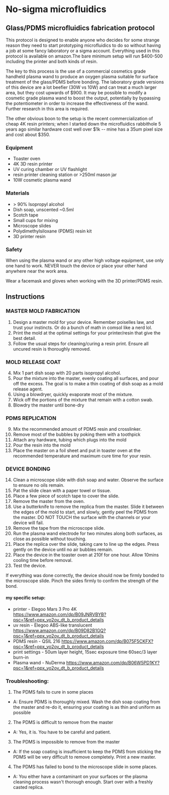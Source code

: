 # No-sigma microfluidics

## Glass/PDMS microfluidics fabrication protocol


This protocol is designed to enable anyone who decides for some strange reason they need to start prototyping microfluidics to do so without having a job at some fancy laboratory or a sigma account. Everything used in this protocol is available on amazon.The bare minimum setup will run $400-500 including the printer and both kinds of resin. 

The key to this process is the use of a commercial cosmetics grade handheld plasma wand to produce an oxygen plasma suitable for surface treatment of the glass/PDMS before bonding. The laboratory grade versions of this device are a lot beefier (30W vs 10W) and can treat a much larger area, but they cost upwards of $900. It may be possible to modify a cosmetic grade plasma wand to boost the output, potentially by bypassing the potentiometer in order to increase the effectiveness of the wand. Further research in this area is required.

The other obvious boon to the setup is the recent commercialization of cheap 4K resin printers; when I started down the microfluidics rabbithole 5 years ago similar hardware cost well over $1k -- mine has a 35um pixel size and cost about $350.


### Equipment

- Toaster oven
- 4K 3D resin printer
- UV curing chamber or UV flashlight
- resin printer cleaning station or >250ml mason jar
- 10W cosmetic plasma wand

### Materials

- \> 90% Isopropyl alcohol
- Dish soap, unscented ~0.5ml
- Scotch tape
- Small cups for mixing
- Microscope slides
- Polydimethylsiloxane (PDMS) resin kit
- 3D printer resin

### Safety

When using the plasma wand or any other high voltage equipment, use only one hand to work. NEVER touch the device or place your other hand anywhere near the work area.

Wear a facemask and gloves when working with the 3D printer/PDMS resin.

## Instructions

### MASTER MOLD FABRICATION
1. Design a master mold for your device. Remember poiselles law, and trust your instincts. Or do a bunch of math in comsol like a nerd lol.
2. Print the mold at the optimal settings for your printer/resin that give the best detail.
3. Follow the usual steps for cleaning/curing a resin print. Ensure all uncured resin is thoroughly removed.

### MOLD RELEASE COAT
4. Mix 1 part dish soap with 20 parts isopropyl alcohol.
5. Pour the mixture into the master, evenly coating all surfaces, and pour off the excess. The goal is to make a thin coating of dish soap as a mold release agent.
6. Using a blowdryer, quickly evaporate most of the mixture.
7. Wick off the portions of the mixture that remain with a cotton swab. 
8. Blowdry the master until bone-dry

### PDMS REPLICATION
9.  Mix the recommended amount of PDMS resin and crosslinker.
10. Remove most of the bubbles by poking them with a toothpick
11. Attach any hardware, tubing which plugs into the mold
12. Pour the resin into the mold
13. Place the master on a foil sheet and put in toaster oven at the recommended temperature and maximum cure time for your resin.

### DEVICE BONDING
14. Clean a microscope slide with dish soap and water. Observe the surface to ensure no oils remain. 
15. Pat the slide clean with a paper towel or tissue.
16. Place a few piece of scotch tape to cover the slide.
17. Remove the master from the oven.
18. Use a butterknife to remove the replica from the master. Slide it between the edges of the mold to start, and slowly, gently peel the PDMS from the master. DO NOT TOUCH the surface with the channels or your device will fail.
19. Remove the tape from the microscope slide.
20. Run the plasma wand electrode for two minutes along both surfaces, as close as possible without touching.
21. Place the replica over the slide, taking care to line up the edges. Press gently on the device until no air bubbles remain.
22. Place the device in the toaster oven at 210f for one hour. Allow 10mins cooling time before removal.
23. Test the device.

If everything was done correctly, the device should now be firmly bonded to the microscope slide. Pinch the sides firmly to confirm the strength of the bond.


#### my specific setup:
- printer - Elegoo Mars 3 Pro 4K https://www.amazon.com/dp/B09JNRVBYB?psc=1&ref=ppx_yo2ov_dt_b_product_details
- uv resin - Elegoo ABS-like translucent https://www.amazon.com/dp/B09D82B1GQ?psc=1&ref=ppx_yo2ov_dt_b_product_details
- PDMS resin - QSIL 216 https://www.amazon.com/dp/B075F5CKFX?psc=1&ref=ppx_yo2ov_dt_b_product_details
- print settings - 50um layer height, 15sec exposure time  60sec/3 layer burn-in
- Plasma wand - NuDerma https://www.amazon.com/dp/B06W5PD1KY?psc=1&ref=ppx_yo2ov_dt_b_product_details

### Troubleshooting:

1. The PDMS fails to cure in some places
- A: Ensure PDMS is thoroughly mixed. Wash the dish soap coating from the master and re-do it, ensuring your coating is as thin and uniform as possible

2. The PDMS is difficult to remove from the master
- A: Yes, it is. You have to be careful and patient. 

3. The PDMS is impossible to remove from the master
- A: If the soap coating is insufficient to keep the PDMS from sticking the PDMS will be very difficult to remove completely. Print a new master.

4. The PDMS has failed to bond to the microscope slide in some places. 
- A: You either have a contaminant on your surfaces or the plasma cleaning process wasn't thorough enough. Start over with a freshly casted replica. 
